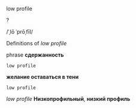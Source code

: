 low profile

?

/ˈˌlō ˈprōˌfīl/

Definitions of _low profile_

phrase
**сдержанность**

    low profile
**желание оставаться в тени**

    low profile

_low profile_
**Низкопрофильный**, **низкий профиль**